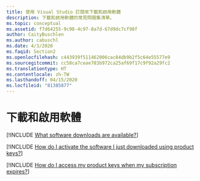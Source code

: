 ```yaml
---
title: 使用 Visual Studio 訂閱來下載和啟用軟體
description: 下載和啟用軟體的常見問題集清單。
ms.topic: conceptual
ms.assetid: f7d64255-9c98-4c97-8a7d-67d9dc7cf98f
author: CaityBuschlen
ms.author: cabuschl
ms.date: 4/3/2020
ms.faqid: Section2
ms.openlocfilehash: c443939f511462006cac84db9b2f5c64e55577e9
ms.sourcegitcommit: cc58ca7ceae783b972ca25af69f17c9f92a29fc2
ms.translationtype: HT
ms.contentlocale: zh-TW
ms.lasthandoff: 04/15/2020
ms.locfileid: "81385877"
---
```

# <a name="downloading-and-activating-software"></a>下載和啟用軟體

[!INCLUDE [What software downloads are available?](includes/available-downloads.md)]

[!INCLUDE [How do I activate the software I just downloaded using product keys?](includes/key-activation.md)]

[!INCLUDE [How do I access my product keys when my subscription expires?](includes/access-keys.md)]
